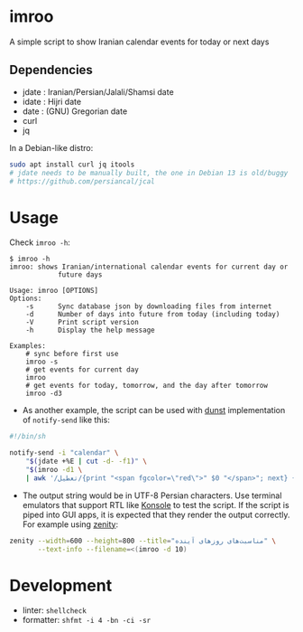# imroo
A simple script to show Iranian calendar events for today or next days

## Dependencies
- jdate : Iranian/Persian/Jalali/Shamsi date
- idate : Hijri date
- date : (GNU) Gregorian date
- curl
- jq

In a Debian-like distro:

```bash
sudo apt install curl jq itools
# jdate needs to be manually built, the one in Debian 13 is old/buggy
# https://github.com/persiancal/jcal
```

# Usage
Check `imroo -h`:

```console
$ imroo -h
imroo: shows Iranian/international calendar events for current day or
            future days

Usage: imroo [OPTIONS]
Options:
    -s      Sync database json by downloading files from internet
    -d      Number of days into future from today (including today)
    -V      Print script version
    -h      Display the help message

Examples:
    # sync before first use
    imroo -s
    # get events for current day
    imroo
    # get events for today, tomorrow, and the day after tomorrow
    imroo -d3
```

- As another example, the script can be used with
[dunst](https://dunst-project.org/documentation/#COLORS) implementation of
`notify-send` like this:

```sh
#!/bin/sh

notify-send -i "calendar" \
    "$(jdate +%E | cut -d- -f1)" \
    "$(imroo -d1 \
    | awk '/تعطیل/{print "<span fgcolor=\"red\">" $0 "</span>"; next} {print}')"
```

- The output string would be in UTF-8 Persian characters. Use terminal emulators
  that support RTL like [Konsole](https://konsole.kde.org/) to test the
  script. If the script is piped into GUI apps, it is expected that they render
  the output correctly. For example using
  [zenity](https://gitlab.gnome.org/GNOME/zenity):

```bash
zenity --width=600 --height=800 --title="مناسبت‌های روزهای آینده" \
       --text-info --filename=<(imroo -d 10)
```

# Development
- linter: `shellcheck`
- formatter: `shfmt -i 4 -bn -ci -sr`
